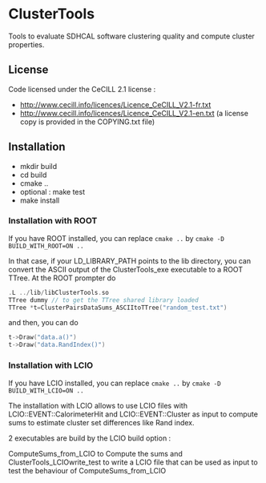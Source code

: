 # ClusterTools
Tools to evaluate SDHCAL software clustering quality and compute cluster properties.


## License
Code licensed under the CeCILL 2.1 license :
- http://www.cecill.info/licences/Licence_CeCILL_V2.1-fr.txt
- http://www.cecill.info/licences/Licence_CeCILL_V2.1-en.txt (a license copy is provided in the COPYING.txt file)

## Installation

- mkdir build
- cd build 
- cmake ..
- optional : make test 
- make install

### Installation with ROOT
If you have ROOT installed, you can replace
`cmake ..`
by
`cmake -D BUILD_WITH_ROOT=ON ..`

In that case, if your LD_LIBRARY_PATH points to the lib directory,
you can convert the ASCII output of the ClusterTools_exe executable to a ROOT TTree.
At the ROOT prompter do
```C++
.L ../lib/libClusterTools.so
TTree dummy // to get the TTree shared library loaded
TTree *t=ClusterPairsDataSums_ASCIItoTTree("random_test.txt")
```
and then, you can do
```C++
t->Draw("data.a()")
t->Draw("data.RandIndex()")
```

### Installation with LCIO
If you have LCIO installed, you can replace
`cmake ..`
by
`cmake -D BUILD_WITH_LCIO=ON ..`

The installation with LCIO allows to use LCIO files with LCIO::EVENT::CalorimeterHit
and LCIO::EVENT::Cluster as input to compute sums to estimate cluster set differences
like Rand index.

2 executables are build by the LCIO build option :

ComputeSums_from_LCIO to Compute the sums and ClusterTools_LCIOwrite_test to write a
LCIO file that can be used as input to test the behaviour of ComputeSums_from_LCIO
